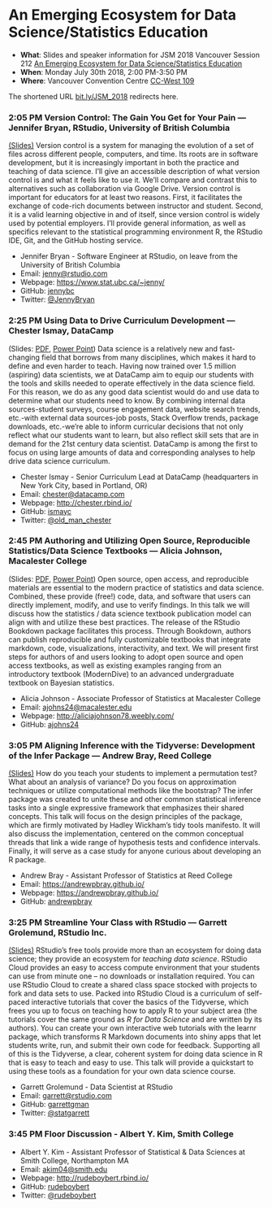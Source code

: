 An Emerging Ecosystem for Data Science/Statistics Education
================

  - **What**: Slides and speaker information for JSM 2018 Vancouver
    Session 212 [An Emerging Ecosystem for Data Science/Statistics
    Education](https://ww2.amstat.org/meetings/jsm/2018/onlineprogram/ActivityDetails.cfm?sessionid=214992)
  - **When**: Monday July 30th 2018, 2:00 PM-3:50 PM
  - **Where**: Vancouver Convention Centre
    [CC-West 109](https://www.vancouverconventioncentre.com/facility/floor-plans-and-specs)

The shortened URL [bit.ly/JSM\_2018](https://bit.ly/JSM_2018) redirects
here.
<!--[bit.ly/2018JSM_ecosystem](http://bit.ly/2018JSM_ecosystem)-->

### 2:05 PM Version Control: The Gain You Get for Your Pain — Jennifer Bryan, RStudio, University of British Columbia

[(Slides)](Bryan/README.md) Version control is a system for managing the
evolution of a set of files across different people, computers, and
time. Its roots are in software development, but it is increasingly
important in both the practice and teaching of data science. I’ll give
an accessible description of what version control is and what it feels
like to use it. We’ll compare and contrast this to alternatives such as
collaboration via Google Drive. Version control is important for
educators for at least two reasons. First, it facilitates the exchange
of code-rich documents between instructor and student. Second, it is a
valid learning objective in and of itself, since version control is
widely used by potential employers. I’ll provide general information, as
well as specifics relevant to the statistical programming environment R,
the RStudio IDE, Git, and the GitHub hosting service.

  - Jennifer Bryan - Software Engineer at RStudio, on leave from the
    University of British Columbia
  - Email: <jenny@rstudio.com>
  - Webpage: <https://www.stat.ubc.ca/~jenny/>
  - GitHub: [jennybc](https://github.com/jennybc)
  - Twitter:
[@JennyBryan](https://twitter.com/JennyBryan)

### 2:25 PM Using Data to Drive Curriculum Development — Chester Ismay, DataCamp

(Slides: [PDF](Ismay/ismay_data-driven-curriculum-development.pdf),
[Power Point](Ismay/ismay_data-driven-curriculum-development.pptx)) Data
science is a relatively new and fast-changing field that borrows from
many disciplines, which makes it hard to define and even harder to
teach. Having now trained over 1.5 million (aspiring) data scientists,
we at DataCamp aim to equip our students with the tools and skills
needed to operate effectively in the data science field. For this
reason, we do as any good data scientist would do and use data to
determine what our students need to know. By combining internal data
sources-student surveys, course engagement data, website search trends,
etc.-with external data sources-job posts, Stack Overflow trends,
package downloads, etc.-we’re able to inform curricular decisions that
not only reflect what our students want to learn, but also reflect skill
sets that are in demand for the 21st century data scientist. DataCamp is
among the first to focus on using large amounts of data and
corresponding analyses to help drive data science curriculum.

  - Chester Ismay - Senior Curriculum Lead at DataCamp (headquarters in
    New York City, based in Portland, OR)
  - Email: <chester@datacamp.com>
  - Webpage: <http://chester.rbind.io/>
  - GitHub: [ismayc](https://github.com/ismayc)
  - Twitter:
[@old\_man\_chester](https://twitter.com/old_man_chester)

### 2:45 PM Authoring and Utilizing Open Source, Reproducible Statistics/Data Science Textbooks — Alicia Johnson, Macalester College

(Slides: [PDF](Johnson/Alicia%20Johnson%20JSM%202018%20.pdf), [Power
Point](Johnson/Alicia%20Johnson%20JSM%202018%20.pptx)) Open source, open
access, and reproducible materials are essential to the modern practice
of statistics and data science. Combined, these provide (free\!) code,
data, and software that users can directly implement, modify, and use to
verify findings. In this talk we will discuss how the statistics / data
science textbook publication model can align with and utilize these best
practices. The release of the RStudio Bookdown package facilitates this
process. Through Bookdown, authors can publish reproducible and fully
customizable textbooks that integrate markdown, code, visualizations,
interactivity, and text. We will present first steps for authors of and
users looking to adopt open source and open access textbooks, as well as
existing examples ranging from an introductory textbook (ModernDive) to
an advanced undergraduate textbook on Bayesian statistics.

  - Alicia Johnson - Associate Professor of Statistics at Macalester
    College
  - Email: <ajohns24@macalester.edu>
  - Webpage: <http://aliciajohnson78.weebly.com/>
  - GitHub:
[ajohns24](https://github.com/ajohns24)

### 3:05 PM Aligning Inference with the Tidyverse: Development of the Infer Package — Andrew Bray, Reed College

[(Slides)](Bray/README.md) How do you teach your students to implement a
permutation test? What about an analysis of variance? Do you focus on
approximation techniques or utilize computational methods like the
bootstrap? The infer package was created to unite these and other common
statistical inference tasks into a single expressive framework that
emphasizes their shared concepts. This talk will focus on the design
principles of the package, which are firmly motivated by Hadley
Wickham’s tidy tools manifesto. It will also discuss the
implementation, centered on the common conceptual threads that link a
wide range of hypothesis tests and confidence intervals. Finally, it
will serve as a case study for anyone curious about developing an R
package.

  - Andrew Bray - Assistant Professor of Statistics at Reed College
  - Email: <https://andrewpbray.github.io/>
  - Webpage: <https://andrewpbray.github.io/>
  - GitHub:
[andrewpbray](https://github.com/andrewpbray)

### 3:25 PM Streamline Your Class with RStudio — Garrett Grolemund, RStudio Inc.

[(Slides)](Grolemund/README.md) RStudio’s free tools provide more than
an ecosystem for doing data science; they provide an ecosystem for
*teaching data science*. RStudio Cloud provides an easy to access
compute environment that your students can use from minute one – no
downloads or installation required. You can use RStudio Cloud to create
a shared class space stocked with projects to fork and data sets to use.
Packed into RStudio Cloud is a curriculum of self-paced interactive
tutorials that cover the basics of the Tidyverse, which frees you up to
focus on teaching how to apply R to your subject area (the tutorials
cover the same ground as *R for Data Science* and are written by its
authors). You can create your own interactive web tutorials with the
learnr package, which transforms R Markdown documents into shiny apps
that let students write, run, and submit their own code for feedback.
Supporting all of this is the Tidyverse, a clear, coherent system for
doing data science in R that is easy to teach and easy to use. This talk
will provide a quickstart to using these tools as a foundation for your
own data science course.

  - Garrett Grolemund - Data Scientist at RStudio
  - Email: <garrett@rstudio.com>
  - GitHub: [garrettgman](https://github.com/garrettgman)
  - Twitter: [@statgarrett](https://twitter.com/statgarrett)

### 3:45 PM Floor Discussion - Albert Y. Kim, Smith College

  - Albert Y. Kim - Assistant Professor of Statistical & Data Sciences
    at Smith College, Northampton MA
  - Email: <akim04@smith.edu>
  - Webpage: <http://rudeboybert.rbind.io/>
  - GitHub: [rudeboybert](https://github.com/rudeboybert)
  - Twitter: [@rudeboybert](https://twitter.com/rudeboybert)
